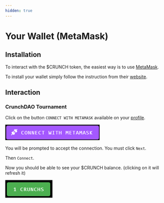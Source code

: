 ```yaml
---
hidden: true
---
```


# Your Wallet (MetaMask)

## Installation

To interact with the $CRUNCH token, the easiest way is to use [MetaMask](https://metamask.io/).

To install your wallet simply follow the instruction from their [website](https://metamask.io/).

## Interaction

### CrunchDAO Tournament

Click on the button `CONNECT WITH METAMASK` available on your [profile](https://tournament.datacrunch.com/profile).

![](<../.gitbook/assets/image (77).png>)

You will be prompted to accept the connection. You must click `Next`.

Then `Connect`.

Now you should be able to see your $CRUNCH balance. (clicking on it will refresh it)

![](<../.gitbook/assets/image (22).png>)
